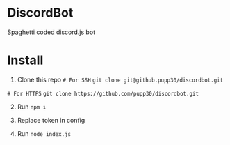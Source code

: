 # DiscordBot
Spaghetti coded discord.js bot

# Install

1. Clone this repo
`# For SSH`
`git clone git@github.pupp30/discordbot.git`

`# For HTTPS`
`git clone https://github.com/pupp30/discordbot.git`

2. Run `npm i`

3. Replace token in config

4. Run `node index.js`

